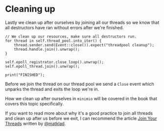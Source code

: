# Cleaning up

Lastly we clean up after ourselves by joining all our threads so we know that
all destructors have ran without errors after we're finished.

```rust, no_run
// We clean up our resources, make sure all destructors run.
for thread in self.thread_pool.into_iter() {
    thread.sender.send(Event::close()).expect("threadpool cleanup");
    thread.handle.join().unwrap();
}

self.epoll_registrator.close_loop().unwrap();
self.epoll_thread.join().unwrap();

print("FINISHED");
```

Before we join the thread on our thread pool we send a `Close` event which
unparks the thread and exits the loop we're in.

How we clean up after ourselves in `minimio` will be covered in the book that
covers this topic specifically.

If you want to read more about why it's a good practice to join all threads
and clean up after us before we exit, I can recommend the article [Join Your Threads](https://matklad.github.io/2019/08/23/join-your-threads.html)
written by [@matklad](https://matklad.github.io/).
